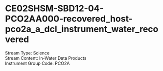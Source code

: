# CE02SHSM-SBD12-04-PCO2AA000-recovered_host-pco2a_a_dcl_instrument_water_recovered

Stream Type: Science<br>
Stream Content: In-Water Data Products<br>
Instrument Group Code: PCO2A<br>
